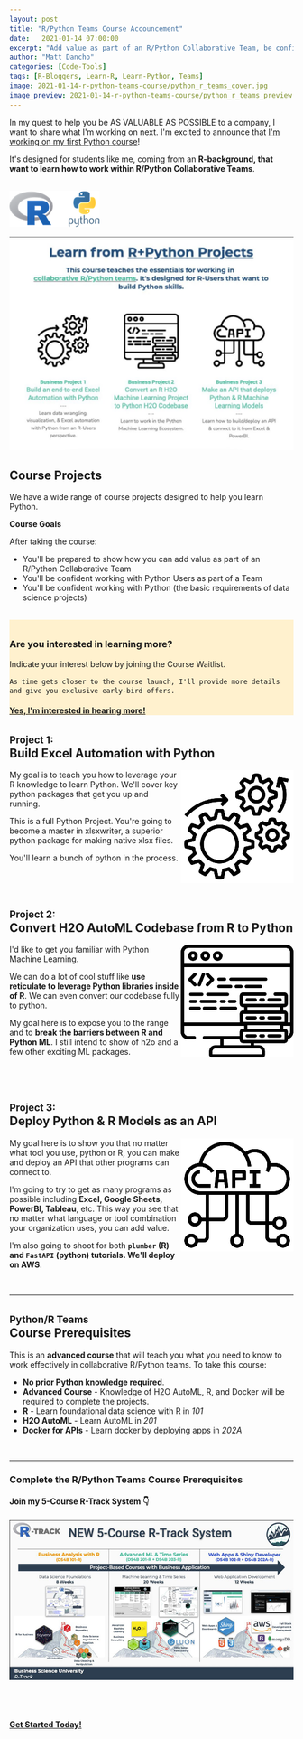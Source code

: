 ```yaml
---
layout: post
title: "R/Python Teams Course Accouncement"
date:   2021-01-14 07:00:00
excerpt: "Add value as part of an R/Python Collaborative Team, be confident working with Python Users as part of a Team and working with Python."
author: "Matt Dancho"
categories: [Code-Tools]
tags: [R-Bloggers, Learn-R, Learn-Python, Teams]
image: 2021-01-14-r-python-teams-course/python_r_teams_cover.jpg
image_preview: 2021-01-14-r-python-teams-course/python_r_teams_preview.jpg
---
```



In my quest to help you be AS VALUABLE AS POSSIBLE to a company, I want to share what I'm working on next. I'm excited to announce that [I'm working on my first Python course](https://mailchi.mp/business-science/r-python-teams)!

It's designed for students like me, coming from an **R-background, that want to learn how to work within R/Python Collaborative Teams**. 

<br>

<img src="/assets/2021-01-14-r-python-teams-course/r_python_logos.png" style="border:0; box-shadow:none !important;">

![R and Python Course](/assets/2021-01-14-r-python-teams-course/learn_from_r_python.jpg) 

## Course Projects

We have a wide range of course projects designed to help you learn Python.
 
**Course Goals**

After taking the course:

- You'll be prepared to show how you can add value as part of an R/Python Collaborative Team
- You'll be confident working with Python Users as part of a Team
- You'll be confident working with Python (the basic requirements of data science projects)

<br>

<div class="well bg-default text-center" style="background-color: #fff1ce; padding-top:10px;">
  <h3>Are you interested in learning more?</h3>
  <p>
    Indicate your interest below by joining the Course Waitlist.

    As time gets closer to the course launch, I'll provide more details and give you exclusive early-bird offers. 
  </p>
  
  <a href="https://mailchi.mp/business-science/r-python-teams" class="btn btn-md btn-success"><h4>Yes, I'm interested in hearing more!</h4></a>
</div>


<h2><small>Project 1:</small><br>Build Excel Automation with Python</h2>

<img src="/assets/2021-01-14-r-python-teams-course/project_1.png" align="right" />My goal is to teach you how to leverage your R knowledge to learn Python. We'll cover key python packages that get you up and running.

This is a full Python Project. You're going to become a master in xlsxwriter, a superior python package for making native xlsx files. 

You'll learn a bunch of python in the process.

<br><br>


<h2><small>Project 2:</small><br>Convert H2O AutoML Codebase from R to Python</h2>

<img src="/assets/2021-01-14-r-python-teams-course/project_2.png" align="right" />I'd like to get you familiar with Python Machine Learning.

We can do a lot of cool stuff like **use reticulate to leverage Python libraries inside of R**. We can even convert our codebase fully to python.

My goal here is to expose you to the range and to **break the barriers between R and Python ML**. I still intend to show of h2o and a few other exciting ML packages.

<br><br>


<h2><small>Project 3:</small><br>Deploy Python & R Models as an API</h2>

<img src="/assets/2021-01-14-r-python-teams-course/project_3.png" align="right" />My goal here is to show you that no matter what tool you use, python or R, you can make and deploy an API that other programs can connect to.

I'm going to try to get as many programs as possible including **Excel, Google Sheets, PowerBI, Tableau**, etc. This way you see that no matter what language or tool combination your organization uses, you can add value.

I'm also going to shoot for both **`plumber` (R) and `FastAPI` (python) tutorials. We'll deploy on AWS**. 


<br>
<hr style="border-top: #515151;"/>

<h2><small>Python/R Teams</small><br>Course Prerequisites</h2>

This is an **advanced course** that will teach you what you need to know to work effectively in collaborative R/Python teams. To take this course:

- **No prior Python knowledge required**.
- **Advanced Course** - Knowledge of H2O AutoML, R, and Docker will be required to complete the projects.
- **R** - Learn foundational data science with R in _101_
- **H2O AutoML** - Learn AutoML in _201_
- **Docker for APIs** - Learn docker by deploying apps in _202A_


<br>
<hr>

<div class="text-center">
  <h3>Complete the R/Python Teams Course Prerequisites</h3>

  <h4>Join my 5-Course R-Track System 👇</h4>

  <a href="https://university.business-science.io/p/5-course-bundle-machine-learning-web-apps-time-series/" border="0"><img src="/assets/2021-01-14-r-python-teams-course/r-track.jpg"></a>

  <br><br>
  <a href="https://university.business-science.io/p/5-course-bundle-machine-learning-web-apps-time-series/" class="btn btn-md btn-success"><h4>Get Started Today!</h4></a>
</div>